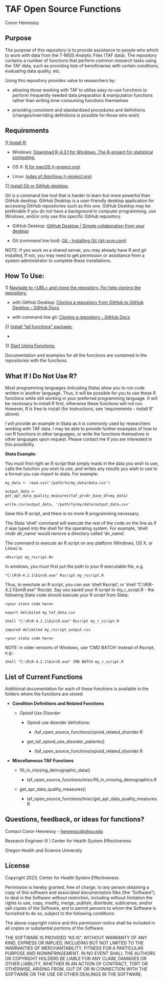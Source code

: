 TAF Open Source Functions
================
Conor Hennessy

## Purpose

The purpose of this repository is to provide assistance to people who
which to work with data from the T-MSIS Analytic Files (TAF data). The
repository contains a number of functions that perform common research
tasks using the TAF data, such as providing lists of beneficiaries with
certain conditions, evaluating data quality, etc.

Using this repository provides value to researchers by:

-   allowing those working with TAF to utilize easy-to-use functions to
    perform frequently needed data preparation & manipulation functions
    rather than writing time-consuming functions themselves

-   providing consistent and standardized procedures and definitions
    (changes/overriding definitions is possible for those who wish)

## Requirements

<u>1) Install R:</u>

-   Windows: [Download R-4.3.1 for Windows. The R-project for
    statistical
    computing.](https://cran.r-project.org/bin/windows/base/)

-   OS X: [R for macOS
    (r-project.org)](https://cran.r-project.org/bin/macosx/)

-   Linux: [Index of /bin/linux
    (r-project.org)](https://cran.r-project.org/bin/linux/)

2<u>) Install Git or GitHub desktop:</u>

Git is a command line tool that is harder to learn but more powerful
than GitHub desktop. GitHub Desktop is a user-friendly desktop
application for accessing GitHub repositories such as this one. GitHub
Desktop may be preferable if you do not have a background in computer
programming, use Windows, and/or only use this specific GitHub
repository.

-   GitHub Desktop: [GitHub Desktop | Simple collaboration from your
    desktop](https://desktop.github.com/)

-   Git (command line tool): [Git - Installing Git
    (git-scm.com)](https://git-scm.com/book/en/v2/Getting-Started-Installing-Git)

NOTE: if you work on a shared server, you may already have R and git
installed, If not, you may need to get permission or assistance from a
system administrator to complete these installations.

## How To Use:

1\) <u>Navigate to \<URL\> and clone the repository. For help cloning
the repository:</u>

-   with GitHub Desktop: [Cloning a repository from GitHub to GitHub
    Desktop - GitHub
    Docs](https://docs.github.com/en/desktop/contributing-and-collaborating-using-github-desktop/adding-and-cloning-repositories/cloning-a-repository-from-github-to-github-desktop)

-   with command line git: [Cloning a repository - GitHub
    Docs](https://docs.github.com/en/repositories/creating-and-managing-repositories/cloning-a-repository)

2\) <u>Install “taf.functions” package:</u>

-   

3\) <u>Start Using Functions:</u>

Documentation and examples for all the functions are contained in the
repositories with the functions.

## What If I Do Not Use R?

Most programming languages (inlcuding Stata) allow you to run code
written in another language. Thus, it will be possible for you to use
these R functions while still working in your preferred programming
language. It will be necessary to install R first, otherwise these
functions will not run. However, R is free to install (for instructions,
see ‘requirements - install R’ above).

I will provide an example in Stata as it is commonly used by researchers
working with TAF data. I may be able to provide further examples of how
to run R functions in other languages, or write the functions themselves
in other languages upon request. Please contact me if you are interested
in this possibility.

**Stata Example:**

You must first right an R script that simply reads in the data you wish
to use, calls the function you wish to use, and writes any results you
wish to use to a format you can import to stata. For example:

`my_data <- read.csv('/path/to/my_data/data.csv')`

`output_data <- get_apr_data_quality_measures(taf_prvdr_base_df=my_data)`

`write.csv(output_data, '/path/to/my/data/output_data.csv'`

Save this R script, and there is no more R programming necessary.

The Stata ‘shell’ command will execute the rest of the code on the line
as if it was typed into the shell for the operating system. For example,
‘shell rmdir dir_name’ would remove a directory called ‘dir_name’.

The command to execute an R script on any platform (Windows, OS X, or
Linux) is

`<Rscript my_rscript.R>`

In windows, you must first put the path to your R executable file, e.g.

`"C:\R\R-4.2.1\bin\R.exe" Rscript my_rscript.R`

Thus, to exectute an R script, you can use ‘shell Rscript’, or ’shell
“C:\R\R-4.2.1\bin\R.exe” Rscript. Say you saved your R script to
my_r\_script.R - the following Stata code should execute your R script
from Stata:

`<your stata code here>`

`export delimited my_taf_data.csv`

`shell "C:\R\R-4.2.1\bin\R.exe" Rscript my_r_script.R`

`impored delimited my_rscript_output.csv`

`<your stata code here>`

NOTE: in older versions of Windows, use ‘CMD BATCH’ instead of Rscript,
e.g.:

`shell "C:\R\R-4.2.1\bin\R.exe" CMD BATCH my_r_script.R`

## List of Current Functions

Additional documentation for each of these functions is available in the
folders where the functions are stored.

-   **Condition Definitions and Related Functions**

    -   *Opioid Use Disorder*

        -   Opioid use disorder definitions:

            -   /taf_open_source_functions/opioid_related_disorder.R

        -   get_taf_opioid_use_disorder_patients()

            -   /taf_open_source_functions/opioid_related_disorder.R

-   **Miscellaneous TAF Functions**

    -   fill_in_missing_demographic_data()

        -   taf_open_source_functions/misc/fill_in_missing_demographics.R

    -   get_apr_data_quality_measures()

        -   taf_open_source_functions/misc/get_apr_data_quality_measures.R

## Questions, feedback, or ideas for functions?

Contact Conor Hennessy - hennessc@ohsu.edu

Research Engineer III | Center for Health System Effectiveness

Oregon Health and Science University

## License

Copyright 2023, Center for Health System Effectiveness

Permission is hereby granted, free of charge, to any person obtaining a
copy of this software and associated documentation files (the
“Software”), to deal in the Software without restriction, including
without limitation the rights to use, copy, modify, merge, publish,
distribute, sublicense, and/or sell copies of the Software, and to
permit persons to whom the Software is furnished to do so, subject to
the following conditions:

The above copyright notice and this permission notice shall be included
in all copies or substantial portions of the Software.

THE SOFTWARE IS PROVIDED “AS IS”, WITHOUT WARRANTY OF ANY KIND, EXPRESS
OR IMPLIED, INCLUDING BUT NOT LIMITED TO THE WARRANTIES OF
MERCHANTABILITY, FITNESS FOR A PARTICULAR PURPOSE AND NONINFRINGEMENT.
IN NO EVENT SHALL THE AUTHORS OR COPYRIGHT HOLDERS BE LIABLE FOR ANY
CLAIM, DAMAGES OR OTHER LIABILITY, WHETHER IN AN ACTION OF CONTRACT,
TORT OR OTHERWISE, ARISING FROM, OUT OF OR IN CONNECTION WITH THE
SOFTWARE OR THE USE OR OTHER DEALINGS IN THE SOFTWARE.
